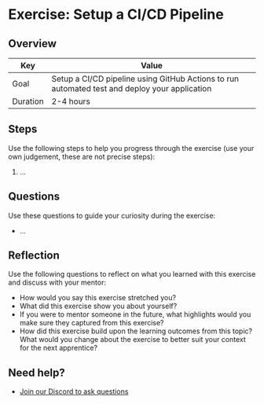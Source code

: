 # Exercise: Setup a CI/CD Pipeline

## Overview

| Key | Value |
| --- | --- |
| Goal | Setup a CI/CD pipeline using GitHub Actions to run automated test and deploy your application |
| Duration | 2-4 hours |


## Steps

Use the following steps to help you progress through the exercise (use your own judgement, these are not precise steps):

1. ...

## Questions

Use these questions to guide your curiosity during the exercise:

- ...

## Reflection

Use the following questions to reflect on what you learned with this exercise and discuss with your mentor:

- How would you say this exercise stretched you? 
- What did this exercise show you about yourself?
- If you were to mentor someone in the future, what highlights would you make sure they captured from this exercise? 
- How did this exercise build upon the learning outcomes from this topic? What would you change about the exercise to better suit your context for the next apprentice?

## Need help?

- [Join our Discord to ask questions](https://discord.gg/bDVYvG3Czd)
